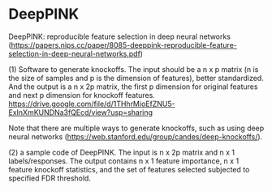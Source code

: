 # DeepPINK
DeepPINK: reproducible feature selection in deep neural networks (https://papers.nips.cc/paper/8085-deeppink-reproducible-feature-selection-in-deep-neural-networks.pdf)

(1) Software to generate knockoffs.  The input should be a n x p matrix (n is the size of samples and p is the dimension of features), better standardized. And the output is a n x 2p matrix, the first p dimension for original features and next p dimension for knockoff features. 
https://drive.google.com/file/d/1THhrMioEfZNU5-ExInXmKUNDNa3fQEcd/view?usp=sharing

Note that there are multiple ways to generate knockoffs, such as using deep neural networks (https://web.stanford.edu/group/candes/deep-knockoffs/).

(2) a sample code of DeepPINK. The input is n x 2p matrix and n x 1 labels/responses. The output contains n x 1 feature importance, n x 1 feature knockoff statistics, and the set of features selected subjected to specified FDR threshold.
